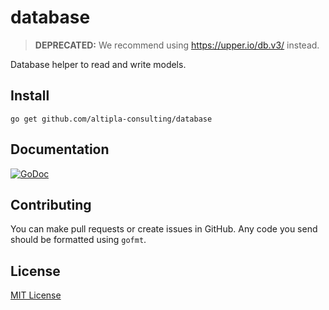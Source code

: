 
database
========

> **DEPRECATED:** We recommend using https://upper.io/db.v3/ instead.

Database helper to read and write models.


Install
-------

```shell
go get github.com/altipla-consulting/database
```


Documentation
-------------

[![GoDoc](https://godoc.org/github.com/altipla-consulting/database?status.svg)](https://godoc.org/github.com/altipla-consulting/database)


Contributing
------------

You can make pull requests or create issues in GitHub. Any code you send should be formatted using ```gofmt```.


License
-------

[MIT License](LICENSE)
